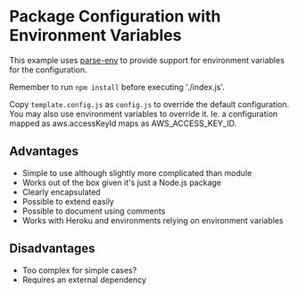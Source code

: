# Package Configuration with Environment Variables

This example uses [parse-env](https://npmjs.org/package/parse-env) to provide support for environment variables for the configuration.

Remember to run `npm install` before executing './index.js'.

Copy `template.config.js` as `config.js` to override the default configuration. You may also use environment variables to override it. Ie. a configuration mapped as aws.accessKeyId maps as AWS_ACCESS_KEY_ID.

## Advantages

* Simple to use although slightly more complicated than module
* Works out of the box given it's just a Node.js package
* Clearly encapsulated
* Possible to extend easily
* Possible to document using comments
* Works with Heroku and environments relying on environment variables

## Disadvantages

* Too complex for simple cases?
* Requires an external dependency
